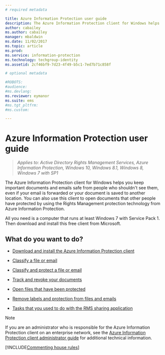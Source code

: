 ```yaml
---
# required metadata

title: Azure Information Protection user guide
description: The Azure Information Protection client for Windows helps you keep important documents and emails safe from people who shouldn't see them, even if your email is forwarded or your document is saved to another location. 
author: cabailey
ms.author: cabailey
manager: mbaldwin
ms.date: 11/02/2017
ms.topic: article
ms.prod:
ms.service: information-protection
ms.technology: techgroup-identity
ms.assetid: 2cf46bf9-7d23-4f49-b5c1-7ed7b71c858f

# optional metadata

#ROBOTS:
#audience:
#ms.devlang:
ms.reviewer: eymanor
ms.suite: ems
#ms.tgt_pltfrm:
#ms.custom:

---
```


# Azure Information Protection user guide

>*Applies to: Active Directory Rights Management Services, Azure Information Protection, Windows 10, Windows 8.1, Windows 8, Windows 7 with SP1*

The Azure Information Protection client for Windows helps you keep important documents and emails safe from people who shouldn't see them, even if your email is forwarded or your document is saved to another location. You can also use this client to open documents that other people have protected by using the Rights Management protection technology from Azure Information Protection.

All you need is a computer that runs at least Windows 7 with Service Pack 1. Then download and install this free client from Microsoft.


## What do you want to do?

- [Download and install the Azure Information Protection client](install-client-app.md)

- [Classify a file or email](client-classify.md)

- [Classify and protect a file or email](client-classify-protect.md)

- [Track and revoke your documents](client-track-revoke.md)

- [Open files that have been protected](client-view-use-files.md)

- [Remove labels and protection from files and emails](client-remove-label-protection.md)

- [Tasks that you used to do with the RMS sharing application](upgrade-client-app.md)


> [!NOTE]
> If you are an administrator who is responsible for the Azure Information Protection client on an enterprise network, see the [Azure Information Protection client administrator guide](client-admin-guide.md) for additional technical information. 


[!INCLUDE[Commenting house rules](../includes/houserules.md)]